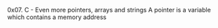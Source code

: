 0x07. C - Even more pointers, arrays and strings
A pointer is a variable which contains a memory address
